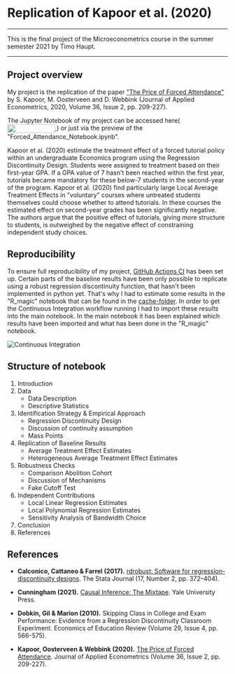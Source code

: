# Replication of Kapoor et al. (2020)

---

This is the final project of the Microeconometrics course in the summer semester 2021 by Timo Haupt. 

---

## Project overview

My project is the replication of the paper ["The Price of Forced Attendance"](https://onlinelibrary.wiley.com/doi/10.1002/jae.2781) by S. Kapoor, M. Oosterveen and D. Webbink (Journal of Applied Econometrics, 2020, Volume 36, Issue 2, pp. 209-227).

The Jupyter Notebook of my project can be accessed here( 
<a href="https://nbviewer.org/github/tihaup/Project-Microeconometrics/blob/main/Forced_Attendance_Notebook.ipynb" 
   target="_parent">
   <img align="center"
  src="https://raw.githubusercontent.com/jupyter/design/master/logos/Badges/nbviewer_badge.png"
      width="109" height="20">
</a>
) or just via the preview of the "Forced_Attendance_Notebook.ipynb".

Kapoor et al. (2020) estimate the treatment effect of a forced tutorial policy within an undergraduate Economics program using the Regression Discontinuity Design. Students were assigned to treatment based on their first-year GPA. If a GPA value of 7 hasn't been reached within the first year, tutorials became mandatory for these below-7 students in the second-year of the program. 
Kapoor et al. (2020) find particularly large Local Average Treatment Effects in "voluntary" courses where untreated students themselves could choose whether to attend tutorials. In these courses the estimated effect on second-year grades has been significantly negative. The authors argue that the positive effect of tutorials, giving more structure to students, is outweighed by the negative effect of constraining independent study choices.  


## Reproducibility

To ensure full reproducibility of my project, [GitHub Actions CI](https://docs.github.com/en/actions) has been set up. Certain parts of the baseline results have been only possible to replicate using a robust regression discontinuity function, that hasn't been implemented in python yet. That's why I had to estimate some results in the "R_magic" notebook that can be found in the [cache-folder](https://github.com/OpenSourceEconomics/ose-data-science-course-projeect-tihaup/tree/master/cache). In order to get the Continuous Integration workflow running I had to import these results into the main notebook. In the main notebook it has been explained which results have been imported and what has been done in the "R_magic" notebook.

![Continuous Integration](https://github.com/OpenSourceEconomics/ose-template-course-project/workflows/Continuous%20Integration/badge.svg)


## Structure of notebook

1. Introduction
2. Data
    * Data Description
    * Descriptive Statistics
3. Identification Strategy & Empirical Approach
    * Regression Discontinuity Design
    * Discussion of continuity assumption  
    * Mass Points  
4. Replication of Baseline Results
    * Average Treatment Effect Estimates
    * Heterogeneous Average Treatment Effect Estimates
5. Robustness Checks
    * Comparison Abolition Cohort
    * Discussion of Mechanisms
    * Fake Cutoff Test 
6. Independent Contributions
    * Local Linear Regression Estimates
    * Local Polynomial Regression Estimates
    * Sensitivity Analysis of Bandwidth Choice
6. Conclusion
7. References


## References

* **Calconico, Cattaneo & Farrel (2017).** [rdrobust: Software for regression-discontinuity designs](https://journals.sagepub.com/doi/abs/10.1177/1536867X1701700208). The Stata Journal (17, Number 2, pp. 372–404).


* **Cunningham (2021).** [Causal Inference: The Mixtape](https://mixtape.scunning.com/index.html). Yale University Press.


* **Dobkin, Gil & Marion (2010).** Skipping Class in College and Exam Performance: Evidence from a Regression Discontinuity Classroom Experiment. Economics of Education Review (Volume 29, Issue 4, pp. 566-575).


* **Kapoor, Oosterveen & Webbink (2020).** [The Price of Forced Attendance](https://onlinelibrary.wiley.com/doi/10.1002/jae.2781). Journal of Applied Econometrics (Volume 36, Issue 2, pp. 209-227). 
